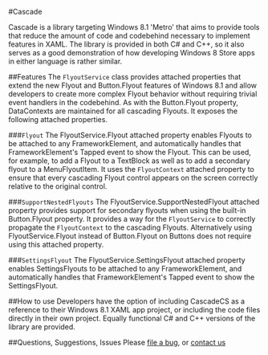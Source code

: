#Cascade

Cascade is a library targeting Windows 8.1 'Metro' that aims to provide tools that reduce the amount of code and codebehind necessary to implement features in XAML. The library is provided in both C# and C++, so it also serves as a good demonstration of how developing Windows 8 Store apps in either language is rather similar.

##Features
The `FlyoutService` class provides attached properties that extend the new Flyout and Button.Flyout features of Windows 8.1 and allow developers to create more complex Flyout behavior without requiring trivial event handlers in the codebehind. As with the Button.Flyout property, DataContexts are maintained for all cascading Flyouts. It exposes the following attached properties.

###`Flyout`
The FlyoutService.Flyout attached property enables Flyouts to be attached to any FrameworkElement, and automatically handles that FrameworkElement's Tapped event to show the Flyout. This can be used, for example, to add a Flyout to a TextBlock as well as to add a secondary flyout to a MenuFlyoutItem. It uses the `FlyoutContext` attached property to ensure that every cascading Flyout control appears on the screen correctly relative to the original control.

###`SupportNestedFlyouts`
The FlyoutService.SupportNestedFlyout attached property provides support for secondary flyouts when using the built-in Button.Flyout property. It provides a way for the `FlyoutService` to correctly propagate the `FlyoutContext` to the cascading Flyouts. Alternatively using FlyoutService.Flyout instead of Button.Flyout on Buttons does not require using this attached property.

###`SettingsFlyout`
The FlyoutService.SettingsFlyout attached property enables SettingsFlyouts to be attached to any FrameworkElement, and automatically handles that FrameworkElement's Tapped event to show the SettingsFlyout.

##How to use
Developers have the option of including CascadeCS as a reference to their Windows 8.1 XAML app project, or including the code files directly in their own project. Equally functional C# and C++ versions of the library are provided.

##Questions, Suggestions, Issues
Please [file a bug](https://github.com/Sibbiheim/Cascade/issues/new), or [contact us](mailto:github@sibbiheim.com)
